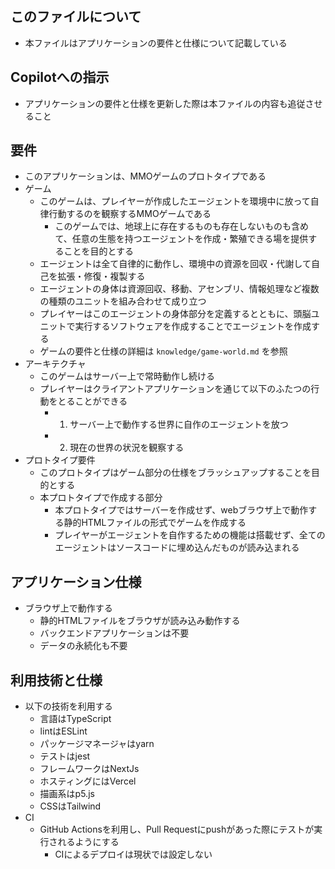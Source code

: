 ## このファイルについて

- 本ファイルはアプリケーションの要件と仕様について記載している

## Copilotへの指示

- アプリケーションの要件と仕様を更新した際は本ファイルの内容も追従させること

## 要件

- このアプリケーションは、MMOゲームのプロトタイプである
- ゲーム
  - このゲームは、プレイヤーが作成したエージェントを環境中に放って自律行動するのを観察するMMOゲームである
    - このゲームでは、地球上に存在するものも存在しないものも含めて、任意の生態を持つエージェントを作成・繁殖できる場を提供することを目的とする
  - エージェントは全て自律的に動作し、環境中の資源を回収・代謝して自己を拡張・修復・複製する
  - エージェントの身体は資源回収、移動、アセンブリ、情報処理など複数の種類のユニットを組み合わせて成り立つ
  - プレイヤーはこのエージェントの身体部分を定義するとともに、頭脳ユニットで実行するソフトウェアを作成することでエージェントを作成する
  - ゲームの要件と仕様の詳細は `knowledge/game-world.md` を参照
- アーキテクチャ
  - このゲームはサーバー上で常時動作し続ける
  - プレイヤーはクライアントアプリケーションを通じて以下のふたつの行動をとることができる
    - 1. サーバー上で動作する世界に自作のエージェントを放つ
    - 2. 現在の世界の状況を観察する
- プロトタイプ要件
  - このプロトタイプはゲーム部分の仕様をブラッシュアップすることを目的とする
  - 本プロトタイプで作成する部分
    - 本プロトタイプではサーバーを作成せず、webブラウザ上で動作する静的HTMLファイルの形式でゲームを作成する
    - プレイヤーがエージェントを自作するための機能は搭載せず、全てのエージェントはソースコードに埋め込んだものが読み込まれる

## アプリケーション仕様

- ブラウザ上で動作する
  - 静的HTMLファイルをブラウザが読み込み動作する
  - バックエンドアプリケーションは不要
  - データの永続化も不要

## 利用技術と仕様

- 以下の技術を利用する
  - 言語はTypeScript
  - lintはESLint
  - パッケージマネージャはyarn
  - テストはjest
  - フレームワークはNextJs
  - ホスティングにはVercel
  - 描画系はp5.js
  - CSSはTailwind
- CI
  - GitHub Actionsを利用し、Pull Requestにpushがあった際にテストが実行されるようにする
    - CIによるデプロイは現状では設定しない
